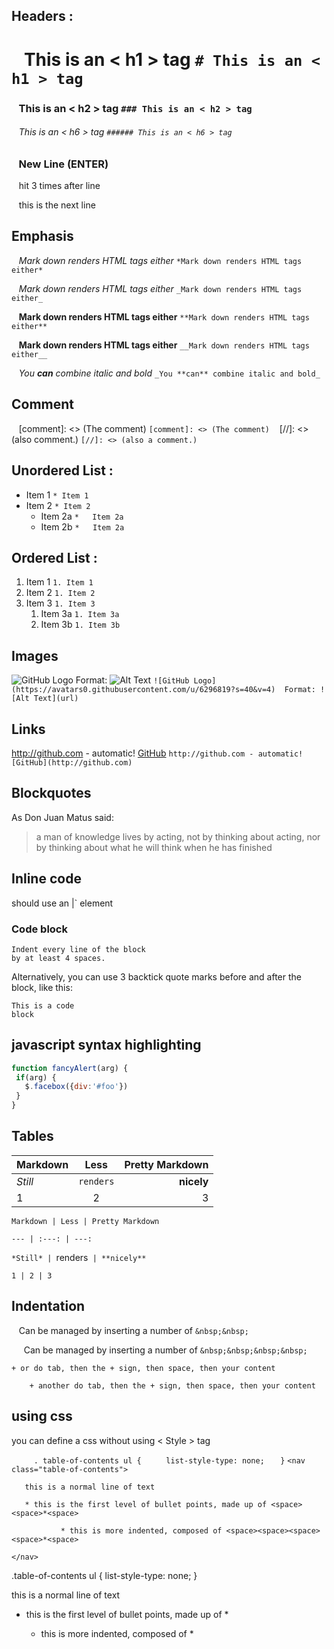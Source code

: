 ## Headers : 
 # &nbsp;&nbsp; This is an < h1 > tag    `# This is an < h1 > tag  ` 
 ### &nbsp;&nbsp; This is an < h2 > tag   `### This is an < h2 > tag ` 
 ###### &nbsp;&nbsp; This is an < h6 > tag   `###### This is an < h6 > tag` 
### &nbsp;&nbsp; New Line (ENTER)
 &nbsp;&nbsp; hit <Enter> 3 times after line 

&nbsp;&nbsp; this is the next line

## Emphasis
   &nbsp;&nbsp; *Mark down renders HTML tags either*    ` *Mark down renders HTML tags either* ` 
   
   &nbsp;&nbsp; _Mark down renders HTML tags either_   `_Mark down renders HTML tags either_`

   &nbsp;&nbsp; **Mark down renders HTML tags either**  `**Mark down renders HTML tags either**` 

   &nbsp;&nbsp; __Mark down renders HTML tags either__  `__Mark down renders HTML tags either__`

  &nbsp;&nbsp; _You **can** combine italic and bold_   `_You **can** combine italic and bold_` 
## Comment
   &nbsp;&nbsp; [comment]: <> (The comment)  `[comment]: <> (The comment)`
   &nbsp;&nbsp;  [//]: <> (also comment.)  `[//]: <> (also a comment.)`
## Unordered List : 
 * Item 1    `* Item 1 `
 * Item 2    `* Item 2`
   * Item 2a `*   Item 2a`
   * Item 2b `*   Item 2a`
## Ordered List : 
 1. Item 1 `1. Item 1`
 1. Item 2 `1. Item 2 `
 1. Item 3 `1. Item 3`
    1. Item 3a `1. Item 3a`
    1. Item 3b `1. Item 3b`
## Images
  ![GitHub Logo](https://avatars0.githubusercontent.com/u/6296819?s=40&v=4) 
  Format: ![Alt Text](url)  `![GitHub Logo](https://avatars0.githubusercontent.com/u/6296819?s=40&v=4) 
  Format: ![Alt Text](url) `
## Links
  http://github.com - automatic! 
 [GitHub](http://github.com)  `http://github.com - automatic! 
 [GitHub](http://github.com)`
## Blockquotes
 As Don Juan Matus said: 
 > a man of knowledge lives by acting, not by thinking about acting,
 > nor by thinking about what he will think when he has finished 
## Inline code
 should use an |<addr>` element 
### Code block
    Indent every line of the block 
    by at least 4 spaces.
	
  Alternatively, you can use 3 backtick quote marks before and after the block, like this:
```
This is a code 
block
```
## javascript syntax highlighting
 ```javascript
function fancyAlert(arg) {
  if(arg) {
    $.facebox({div:'#foo'})
  }
}
```
## Tables
Markdown | Less | Pretty Markdown
--- | :---: | ---:               
*Still* | `renders` | **nicely** 
1 | 2 | 3                       

  `Markdown | Less | Pretty Markdown `
  
  `--- | :---: | ---:`
  
  `*Still* | `renders` | **nicely**`
  
  `1 | 2 | 3`
  
 ## Indentation
  &nbsp;&nbsp; Can be managed by inserting a number of `&nbsp;&nbsp;`
  
  &nbsp;&nbsp;&nbsp;&nbsp; Can be managed by inserting a number of `&nbsp;&nbsp;&nbsp;&nbsp;`
  
  	+ or do tab, then the + sign, then space, then your content
	
		+ another do tab, then the + sign, then space, then your content

## using css
you can define a css without using < Style > tag

`	  . table-of-contents ul {`
`	  list-style-type: none;`
`	}`
`<nav class="table-of-contents">`

`  	this is a normal line of text`
	
`  	* this is the first level of bullet points, made up of <space><space>*<space>`
	
`    		* this is more indented, composed of <space><space><space><space>*<space>`
	
`</nav>`


.table-of-contents ul {
  list-style-type: none;
}
<nav class="table-of-contents">
  this is a normal line of text
	
  * this is the first level of bullet points, made up of <space><space>*<space>
	
    * this is more indented, composed of <space><space><space><space>*<space>
	
</nav>


